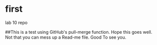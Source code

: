 # first
lab 10 repo


##This is a test using GitHub's pull-merge function.
Hope this goes well. Not that you can mess up a Read-me file.
Good To see you.

